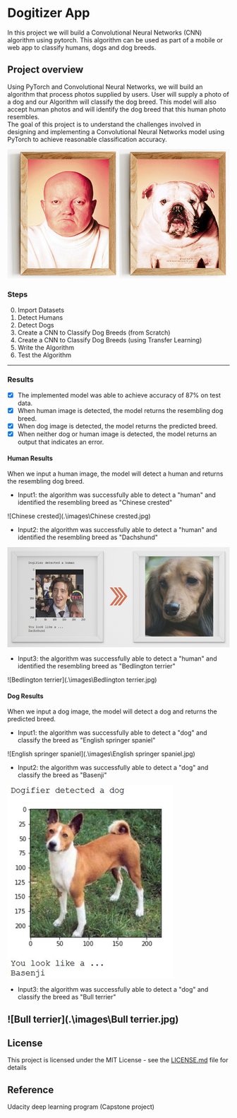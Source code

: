 # Dogitizer App
In this project we will build a Convolutional Neural Networks (CNN) algorithm using pytorch. This algorithm can be used as part of a mobile or web app to classify humans, dogs and dog breeds.

## Project overview
Using PyTorch and Convolutional Neural Networks, we will build an algorithm that process photos supplied by users. User will supply a photo of a dog and our Algorithm will classify the dog breed. This model will also accept human photos and will identify the dog breed that this human photo resembles.  
The goal of this project is to understand the challenges involved in designing and implementing a Convolutional Neural Networks model using PyTorch to achieve reasonable classification accuracy.

![Dog Double2](.\images\double2.jpg)

### Steps
0. Import Datasets
1. Detect Humans
1. Detect Dogs
1. Create a CNN to Classify Dog Breeds (from Scratch)
1. Create a CNN to Classify Dog Breeds (using Transfer Learning)
1. Write the Algorithm
1. Test the Algorithm

---

### Results

* [x] The implemented model was able to achieve accuracy of 87% on test data.
* [x] When human image is detected, the model returns the resembling dog breed.
* [x] When dog image is detected, the model returns the predicted breed.
* [x] When neither dog or human image is detected, the model returns an output that indicates an error.

#### Human Results
When we input a human image, the model will detect a human and returns the resembling dog breed.
* Input1: the algorithm was successfully able to detect a "human" and identified the resembling breed as "Chinese crested"

![Chinese crested](.\images\Chinese crested.jpg)


* Input2: the algorithm was successfully able to detect a "human" and identified the resembling breed as "Dachshund"

![Dachshund](.\images\Dachshund.jpg)


* Input3: the algorithm was successfully able to detect a "human" and identified the resembling breed as "Bedlington terrier"

![Bedlington terrier](.\images\Bedlington terrier.jpg)


#### Dog Results
When we input a dog image, the model will detect a dog and returns the predicted breed.
* Input1: the algorithm was successfully able to detect a "dog" and classify the breed as "English springer spaniel"

![English springer spaniel](.\images\English springer spaniel.jpg)

* Input2: the algorithm was successfully able to detect a "dog" and classify the breed as "Basenji"

![Basenji](.\images\Basenji.jpg)

* Input3: the algorithm was successfully able to detect a "dog" and classify the breed as "Bull terrier"

![Bull terrier](.\images\Bull terrier.jpg)
---

## License

This project is licensed under the MIT License - see the [LICENSE.md](LICENSE.md) file for details

## Reference

Udacity deep learning program (Capstone project)
